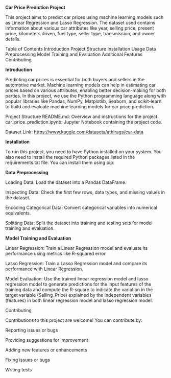 **Car Price Prediction Project**

This project aims to predict car prices using machine learning models such as Linear Regression and Lasso Regression. The dataset used contains information about various car attributes like year, selling price, present price, kilometers driven, fuel type, seller type, transmission, and owner details.

Table of Contents
Introduction
Project Structure
Installation
Usage
Data Preprocessing
Model Training and Evaluation
Additional Features
Contributing

**Introduction**

Predicting car prices is essential for both buyers and sellers in the automotive market. Machine learning models can help in estimating car prices based on various attributes, enabling better decision-making for both parties. In this project, we use the Python programming language along with popular libraries like Pandas, NumPy, Matplotlib, Seaborn, and scikit-learn to build and evaluate machine learning models for car price prediction.

Project Structure
README.md: Overview and instructions for the project.
car_price_prediction.ipynb: Jupyter Notebook containing the project code.

Dataset Link: https://www.kaggle.com/datasets/athirags/car-data


**Installation**

To run this project, you need to have Python installed on your system. You also need to install the required Python packages listed in the requirements.txt file. You can install them using pip:



**Data Preprocessing**

Loading Data: Load the dataset into a Pandas DataFrame.

Inspecting Data: Check the first few rows, data types, and missing values in the dataset.

Encoding Categorical Data: Convert categorical variables into numerical equivalents.

Splitting Data: Split the dataset into training and testing sets for model training and evaluation.

**Model Training and Evaluation**

Linear Regression: Train a Linear Regression model and evaluate its performance using metrics like R-squared error.

Lasso Regression: Train a Lasso Regression model and compare its performance with Linear Regression.

Model Evaluation: Use the trained linear regression model and lasso regression model to generate predictions for the input features of the training data and compute the R-square to indicate the variation in the target variable (Selling_Price) explained by the independent variables (features) in both linear regression model and lasso regression model.


Contributing

Contributions to this project are welcome! You can contribute by:

Reporting issues or bugs

Providing suggestions for improvement

Adding new features or enhancements

Fixing issues or bugs

Writing tests




